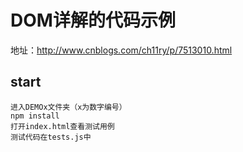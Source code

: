 # DOM详解的代码示例
地址：http://www.cnblogs.com/ch11ry/p/7513010.html

## start
```
进入DEMOx文件夹（x为数字编号）
npm install
打开index.html查看测试用例
测试代码在tests.js中
```